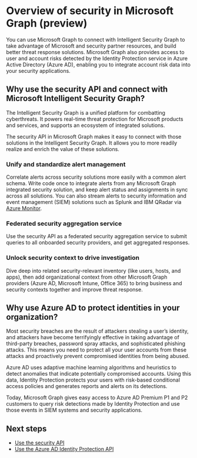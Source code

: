 # Overview of security in Microsoft Graph (preview) 

You can use Microsoft Graph to connect with Intelligent Security Graph to take advantage of Microsoft and security partner resources, and build better threat response solutions. Microsoft Graph also provides access to user and account risks detected by the Identity Protection service in Azure Active Directory (Azure AD), enabling you to integrate account risk data into your security applications.

## Why use the security API and connect with Microsoft Intelligent Security Graph?

The Intelligent Security Graph is a unified platform for combatting cyberthreats. It powers real-time threat protection for Microsoft products and services, and supports an ecosystem of integrated solutions.

The security API in Microsoft Graph makes it easy to connect with those solutions in the Intelligent Security Graph. It allows you to more readily realize and enrich the value of these solutions.

### Unify and standardize alert management

Correlate alerts across security solutions more easily with a common alert schema. Write code once to integrate alerts from any Microsoft Graph integrated security solution, and keep alert status and assignments in sync across all solutions. You can also stream alerts to security information and event management (SIEM) solutions such as Splunk and IBM QRadar via [Azure Monitor](https://docs.microsoft.com/en-us/azure/monitoring-and-diagnostics/monitor-stream-monitoring-data-event-hubs#what-can-i-do-with-the-monitoring-data-being-sent-to-my-event-hub).

### Federated security aggregation service

Use the security API as a federated security aggregation service to submit queries to all onboarded security providers, and get aggregated responses.

### Unlock security context to drive investigation

Dive deep into related security-relevant inventory (like users, hosts, and apps), then add organizational context from other Microsoft Graph providers (Azure AD, Microsoft Intune, Office 365) to bring business and security contexts together and improve threat response.

## Why use Azure AD to protect identities in your organization?

Most security breaches are the result of attackers stealing a user’s identity, and attackers have become terrifyingly effective in taking advantage of third-party breaches, password spray attacks, and sophisticated phishing attacks. This means you need to protect all your user accounts from these attacks and proactively prevent compromised identities from being abused.

Azure AD uses adaptive machine learning algorithms and heuristics to detect anomalies that indicate potentially compromised accounts. Using this data, Identity Protection protects your users with risk-based conditional access policies and generates reports and alerts on its detections.

Today, Microsoft Graph gives easy access to Azure AD Premium P1 and P2 customers to query risk detections made by Identity Protection and use those events in SIEM systems and security applications.

## Next steps

- [Use the security API](../api-reference/beta/resources/security-api-overview.md)
- [Use the Azure AD Identity Protection API](../api-reference/beta/resources/identityprotection_root.md)

